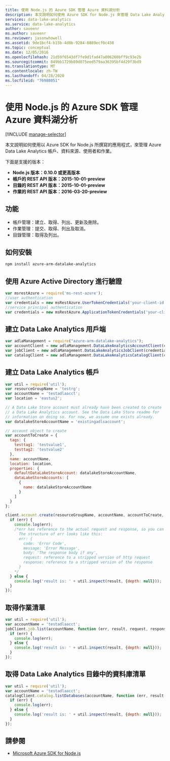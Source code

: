 ```yaml
---
title: 使用 Node.js 的 Azure SDK 管理 Azure 資料湖分析
description: 本文說明如何使用 Azure SDK for Node.js 來管理 Data Lake Analytics 帳戶、資料來源、作業和使用者。
services: data-lake-analytics
ms.service: data-lake-analytics
author: saveenr
ms.author: saveenr
ms.reviewer: jasonwhowell
ms.assetid: 9de1bcf4-b15b-4d0b-9284-8889ecf0c438
ms.topic: conceptual
ms.date: 12/05/2016
ms.openlocfilehash: 21d59f6543df7fe9d1fad47a006260bff9c93e2b
ms.sourcegitcommit: 849bb1729b89d075eed579aa36395bf4d29f3bd9
ms.translationtype: MT
ms.contentlocale: zh-TW
ms.lasthandoff: 04/28/2020
ms.locfileid: "76988051"
---
```

# <a name="manage-azure-data-lake-analytics-using-azure-sdk-for-nodejs"></a>使用 Node.js 的 Azure SDK 管理 Azure 資料湖分析
[!INCLUDE [manage-selector](../../includes/data-lake-analytics-selector-manage.md)]

本文說明如何使用以 Azure SDK for Node.js 所撰寫的應用程式，來管理 Azure Data Lake Analytics 帳戶、資料來源、使用者和作業。 

下面是支援的版本：
* **Node.js 版本：0.10.0 或更高版本**
* **帳戶的 REST API 版本：2015-10-01-preview**
* **目錄的 REST API 版本：2015-10-01-preview**
* **作業的 REST API 版本：2016-03-20-preview**

## <a name="features"></a>功能
* 帳戶管理：建立、取得、列出、更新及刪除。
* 作業管理︰提交、取得、列出及取消。
* 目錄管理：取得及列出。

## <a name="how-to-install"></a>如何安裝
```bash
npm install azure-arm-datalake-analytics
```

## <a name="authenticate-using-azure-active-directory"></a>使用 Azure Active Directory 進行驗證
 ```javascript
 var msrestAzure = require('ms-rest-azure');
 //user authentication
 var credentials = new msRestAzure.UserTokenCredentials('your-client-id', 'your-domain', 'your-username', 'your-password', 'your-redirect-uri');
 //service principal authentication
 var credentials = new msRestAzure.ApplicationTokenCredentials('your-client-id', 'your-domain', 'your-secret');
 ```

## <a name="create-the-data-lake-analytics-client"></a>建立 Data Lake Analytics 用戶端
```javascript
var adlaManagement = require("azure-arm-datalake-analytics");
var accountClient = new adlaManagement.DataLakeAnalyticsAccountClient(credentials, 'your-subscription-id');
var jobClient = new adlaManagement.DataLakeAnalyticsJobClient(credentials, 'azuredatalakeanalytics.net');
var catalogClient = new adlaManagement.DataLakeAnalyticsCatalogClient(credentials, 'azuredatalakeanalytics.net');
```

## <a name="create-a-data-lake-analytics-account"></a>建立 Data Lake Analytics 帳戶
```javascript
var util = require('util');
var resourceGroupName = 'testrg';
var accountName = 'testadlaacct';
var location = 'eastus2';

// A Data Lake Store account must already have been created to create
// a Data Lake Analytics account. See the Data Lake Store readme for
// information on doing so. For now, we assume one exists already.
var datalakeStoreAccountName = 'existingadlsaccount';

// account object to create
var accountToCreate = {
  tags: {
    testtag1: 'testvalue1',
    testtag2: 'testvalue2'
  },
  name: accountName,
  location: location,
  properties: {
    defaultDataLakeStoreAccount: datalakeStoreAccountName,
    dataLakeStoreAccounts: [
      {
        name: datalakeStoreAccountName
      }
    ]
  }
};

client.account.create(resourceGroupName, accountName, accountToCreate, function (err, result, request, response) {
  if (err) {
    console.log(err);
    /*err has reference to the actual request and response, so you can see what was sent and received on the wire.
      The structure of err looks like this:
      err: {
        code: 'Error Code',
        message: 'Error Message',
        body: 'The response body if any',
        request: reference to a stripped version of http request
        response: reference to a stripped version of the response
      }
    */
  } else {
    console.log('result is: ' + util.inspect(result, {depth: null}));
  }
});
```

## <a name="get-a-list-of-jobs"></a>取得作業清單
```javascript
var util = require('util');
var accountName = 'testadlaacct';
jobClient.job.list(accountName, function (err, result, request, response) {
  if (err) {
    console.log(err);
  } else {
    console.log('result is: ' + util.inspect(result, {depth: null}));
  }
});
```

## <a name="get-a-list-of-databases-in-the-data-lake-analytics-catalog"></a>取得 Data Lake Analytics 目錄中的資料庫清單
```javascript
var util = require('util');
var accountName = 'testadlaacct';
catalogClient.catalog.listDatabases(accountName, function (err, result, request, response) {
  if (err) {
    console.log(err);
  } else {
    console.log('result is: ' + util.inspect(result, {depth: null}));
  }
});
```

## <a name="see-also"></a>請參閱
* [Microsoft Azure SDK for Node.js](https://github.com/azure/azure-sdk-for-node)
